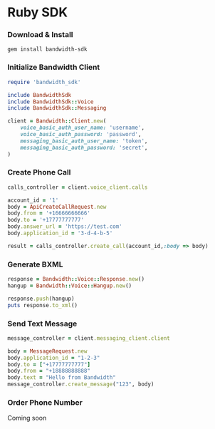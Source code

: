 # Ruby SDK

### Download & Install

```
gem install bandwidth-sdk
```

### Initialize Bandwidth Client

```ruby
require 'bandwidth_sdk'

include BandwidthSdk
include BandwidthSdk::Voice
include BandwidthSdk::Messaging

client = Bandwidth::Client.new(
    voice_basic_auth_user_name: 'username',
    voice_basic_auth_password: 'password',
    messaging_basic_auth_user_name: 'token',
    messaging_basic_auth_password: 'secret',
)
```

### Create Phone Call

```ruby
calls_controller = client.voice_client.calls

account_id = '1'
body = ApiCreateCallRequest.new
body.from = '+16666666666'
body.to = '+17777777777'
body.answer_url = 'https://test.com'
body.application_id = '3-d-4-b-5'

result = calls_controller.create_call(account_id,:body => body)
```

### Generate BXML

```ruby
response = Bandwidth::Voice::Response.new()
hangup = Bandwidth::Voice::Hangup.new()

response.push(hangup)
puts response.to_xml()
```

### Send Text Message

```ruby
message_controller = client.messaging_client.client

body = MessageRequest.new
body.application_id = "1-2-3"
body.to = ["+17777777777"]
body.from = "+18888888888"
body.text = "Hello from Bandwidth"
message_controller.create_message("123", body)
```

### Order Phone Number

Coming soon
